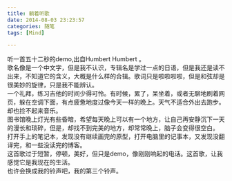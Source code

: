 ```yaml
---
title: 躺着听歌
date: 2014-08-03 23:23:57
categories: 随笔
tags: [Mind]

---
```

听一首五十二秒的demo,出自Humbert Humbert 。  
歌名像是一个中文字，但是我不认识，专辑名是学过一点的日语，但是我还是读不出来，不知道它的含义，大概是什么样的合辑。歌词只是啦啦啦啦，但是和弦却是很美妙的旋律，只是我不能辨认。  
一个礼拜，练习吉他的时间少得可怜。有时候，累了，呆坐着，或者无聊地刷着网页，躲在空调下面，有点疲惫地度过像今天一样的晚上。天气不适合外出去跑步。却也捡不起来音乐。  
图书馆晚上灯光有些昏暗，希望每天晚上可以有一个地方，让自己再安静沉下一天的漫长和琐碎，但是，却找不到完美的地方，却常常晚上，脑子会变得很空白。  
打开手上的笔记本，发现没有继续画完的原型，打开电脑里的记事本，又发现没翻译完，和一些没读完的博客。  
这首歌过于短暂，停顿，美好，但只是demo，像刚刚响起的电话。这首歌，让我感觉它是我现在的生活。  
也许会换成我的铃声吧，我的第三个铃声。